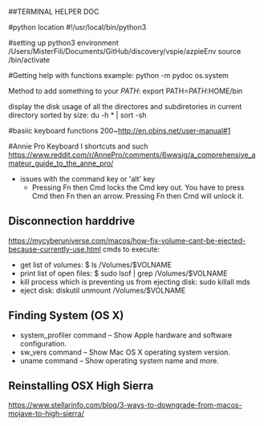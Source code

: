 ##TERMINAL HELPER DOC

#python location
#!/usr/local/bin/python3

#setting up python3 environment
/Users/MisterFili/Documents/GitHub/discovery/vspie/azpieEnv
source /bin/activate

#Getting help with functions
example: python -m pydoc os.system

Method to add something to your *PATH*:
        export PATH=$PATH:$HOME/bin

display the disk usage of all the directores and subdiretories
in current directory sorted by size:
	du -h * | sort -sh

#basiic keyboard functions
200~http://en.obins.net/user-manual#1

#Annie Pro Keyboard I shortcuts and such
https://www.reddit.com/r/AnnePro/comments/6wwsig/a_comprehensive_amateur_guide_to_the_anne_pro/
* issues with the command key or 'alt' key
    * Pressing Fn then Cmd locks the Cmd key out. You have to press Cmd then Fn then an arrow. Pressing Fn then Cmd will unlock it.

## Disconnection harddrive 
https://mycyberuniverse.com/macos/how-fix-volume-cant-be-ejected-because-currently-use.html
cmds to execute: 
- get list of volumes: $ ls /Volumes/$VOLNAME
- print list of open files: $ sudo lsof | grep /Volumes/$VOLNAME
- kill process which is preventing us from ejecting disk: sudo killall mds
- eject disk: diskutil unmount /Volumes/$VOLNAME


## Finding System (OS X)
* system_profiler command – Show Apple hardware and software configuration.
* sw_vers command – Show Mac OS X operating system version.
* uname command – Show operating system name and more.

## Reinstalling OSX High Sierra 
https://www.stellarinfo.com/blog/3-ways-to-downgrade-from-macos-mojave-to-high-sierra/
